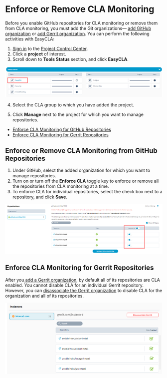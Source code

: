 # Enforce or Remove CLA Monitoring

Before you enable GitHub repositories for CLA monitoring or remove them from CLA monitoring, you must add the Git organizations— [add GitHub organization](./#add-github-organization) or [add Gerrit organization](./#add-gerrit-organization). You can perform the following activities with EasyCLA:

1. [Sign in](../sign-in-to-project-control-center.md) to the [Project Control Center](https://projectadmin.lfx.linuxfoundation.org/).
2. Click a **project** of interest.
3. Scroll down to **Tools Status** section, and click **EasyCLA**.

![Tools Status](../../../.gitbook/assets/tools-status-tab.png)

4. Select the CLA group to which you have added the project.

5. Click **Manage** next to the project for which you want to manage repositories.

* [Enforce CLA Monitoring for GitHub Repositories](enforce-or-remove-cla-monitoring.md#enforce-or-remove-cla-monitoring-from-github-repositories)
* [Enforce CLA Monitoring for Gerrit Repositories](enforce-or-remove-cla-monitoring.md#enforce-cla-monitoring-for-gerrit-repositories)

## Enforce or Remove CLA Monitoring from GitHub Repositories

1. Under GitHub, select the added organization for which you want to manage repositories.
2. Turn on or turn off the **Enforce CLA** toggle key to enforce or remove all the repositories from CLA monitoring at a time.
3. To enforce CLA for individual repositories, select the check box next to a repository, and click **Save**.

![Add or Remove Git Repositories](../../../.gitbook/assets/add-or-remove-git-repositories.png)

## Enforce CLA Monitoring for Gerrit Repositories

After you[ add a Gerrit organization](./#add-gerrit-organization), by default all of its repositories are CLA enabled. You cannot disable CLA for an individual Gerrit repository. However, you can [disassociate the Gerrit organization](./#disassociate-gerrit-organization) to disable CLA for the organization and all of its repositories.

![Gerrit Instance showing all its repositories CLA enabled](../../../.gitbook/assets/gerrit-instances.png)

